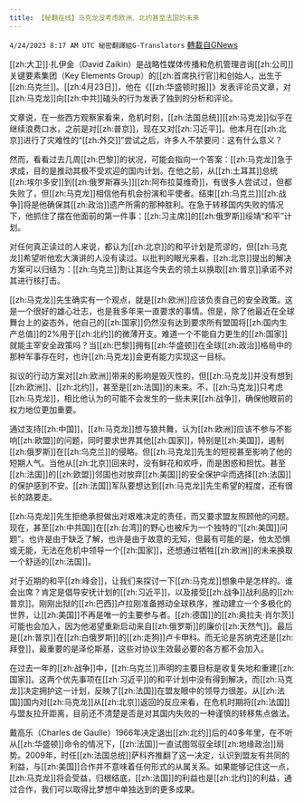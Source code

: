 ```yaml
---
title: 【秘翻在线】马克龙没考虑欧洲、北约甚至法国的未来
---
```

`4/24/2023 8:17 AM UTC 秘密翻譯組G-Translators` [轉載自GNews](https://gnews.org/articles/1249426)

[[zh:大卫]]·扎伊金（David Zaikin）是战略性媒体传播和危机管理咨询[[zh:公司]]关键要素集团（Key Elements Group）的[[zh:首席执行官]]和创始人，出生于[[zh:乌克兰]]。[[zh:4月23日]]，他在《[[zh:华盛顿时报]]》发表评论员文章，对[[zh:马克龙]]向[[zh:中共]]磕头的行为发表了独到的分析和评论。

文章说，在一些西方观察家看来，危机时刻，[[zh:法国总统]][[zh:马克龙]]似乎在继续浪费口水，之前是对[[zh:普京]]，现在又对[[zh:习近平]]。他本月在[[zh:北京]]进行了灾难性的“[[zh:外交]]”尝试之后，许多人不禁要问：这有什么意义？

然而，看看过去几周[[zh:巴黎]]的状况，可能会指向一个答案：[[zh:马克龙]]急于求成，目的是推动其极不受欢迎的国内计划。在他之前，从[[zh:土耳其]]总统[[zh:埃尔多安]]到[[zh:俄罗斯寡头]][[zh:阿布拉莫维奇]]，有很多人尝试过，但都失败了，但[[zh:马克龙]]相信他有机会扮演和平使者。结束[[zh:乌克兰]][[zh:战争]]将是他确保其[[zh:政治]]遗产所需的那种胜利。在急于转移国内失败的情况下，他抓住了摆在他面前的第一件事：[[zh:习主席]]的[[zh:俄罗斯]]绥靖“和平”计划。

对任何真正读过的人来说，都认为[[zh:北京]]的和平计划是荒谬的，但[[zh:马克龙]]希望听他宏大演讲的人没有读过。以批判的眼光来看，[[zh:北京]]提出的解决方案可以归结为：[[zh:乌克兰]]割让其迄今失去的领土以换取[[zh:普京]]承诺不对其进行核打击。

[[zh:马克龙]]先生确实有一个观点，就是[[zh:欧洲]]应该负责自己的安全政策。这是一个很好的雄心壮志，也是我多年来一直要求的事情。但是，除了他最近在全球舞台上的姿态外，他自己的[[zh:国家]]仍然没有达到要求所有盟国将[[zh:国内生产总值]]的2%用于[[zh:北约]]的微薄开支。难道一个不能自力更生的[[zh:国家]]就能主宰安全政策吗？当[[zh:巴黎]]拥有[[zh:华盛顿]]在全球[[zh:政治]]格局中的那种军事存在时，也许[[zh:马克龙]]会更有能力实现这一目标。

拟议的行动方案对[[zh:欧洲]]带来的影响是毁灭性的，但[[zh:马克龙]]并没有想到[[zh:欧洲]]、[[zh:北约]]，甚至是[[zh:法国]]的未来。不，[[zh:马克龙]]只考虑[[zh:马克龙]]，相比他认为的可能不会发生的一些未来[[zh:战争]]，确保他眼前的权力地位更加重要。

通过支持[[zh:中国]]，[[zh:马克龙]]想与狼共舞，认为[[zh:欧洲]]应该不参与不影响[[zh:欧盟]]的问题，同时要求世界其他[[zh:国家]]，特别是[[zh:美国]]，遏制[[zh:俄罗斯]]在[[zh:乌克兰]]的侵略。但[[zh:马克龙]]先生的短视甚至影响了他的短期人气。当他从[[zh:北京]]回来时，没有鲜花和欢呼，而是困惑和担忧。甚至[[zh:法国]]的[[zh:欧盟]]邻国也对放弃[[zh:美国]]的安全保护伞而选择[[zh:法国]]的保护感到不安。[[zh:法国]]军队要想达到[[zh:马克龙]]先生希望的程度，还有很长的路要走。

[[zh:马克龙]]先生拒绝承担做出对艰难决定的责任，而又要求盟友照顾他的问题。现在，甚至[[zh:中共国]]在[[zh:台湾]]的野心也被斥为一个独特的“[[zh:美国]]问题”。也许是由于缺乏了解，也许是由于故意的无知，但最有可能的是，他太恐惧或无能，无法在危机中领导一个[[zh:国家]]，还想通过牺牲[[zh:欧洲]]的未来换取一个舒适的[[zh:法国]]。

对于近期的和平[[zh:峰会]]，让我们来探讨一下[[zh:马克龙]]想象中是怎样的。谁会出席？肯定是倡导安抚计划的[[zh:习近平]]，以及接受[[zh:战争]]战利品的[[zh:普京]]。刚刚出狱的[[zh:巴西]]卢拉刚准备撼动全球秩序，推动建立一个多极化的世界，让[[zh:美国]]不再是唯一的主要参与者。[[zh:德国]]的[[zh:奥拉夫·肖尔茨]]可能也会加入，因为他渴望重新启动来自[[zh:俄罗斯]]的廉价[[zh:天然气]]。最后是[[zh:普京]]在[[zh:白俄罗斯]]的[[zh:走狗]]卢卡申科。而无论是苏纳克还是[[zh:拜登]]，最重要的是泽伦斯基，这些对协议生效最必要的各方都不会加入。

在过去一年的[[zh:战争]]中，[[zh:乌克兰]]声明的主要目标是收复失地和重建[[zh:国家]]。这两个优先事项在[[zh:习近平]]的和平计划中没有得到解决，而[[zh:马克龙]]决定拥护这一计划，反映了[[zh:法国]]在盟友眼中的领导力很差。从[[zh:法国]]国内对[[zh:马克龙]]从[[zh:北京]]返回的反应来看，在危机时期将[[zh:法国]]与盟友拉开距离，目前还不清楚是否是对其国内失败的一种谨慎的转移焦点做法。

戴高乐（Charles de Gaulle）1966年决定退出[[zh:北约]]后的40多年里，在不听从[[zh:华盛顿]]命令的情况下，[[zh:法国]]一直试图驾驭全球[[zh:地缘政治]]局势。2009年，时任[[zh:法国总统]]萨科齐推翻了这一决定，认识到盟友有共同的利益，与[[zh:美国]]合作并不意味着任何形式的从属关系。如果能够记住这一点，[[zh:马克龙]]将会受益，归根结底，[[zh:法国]]的利益也是[[zh:北约]]的利益，通过合作，我们可以取得比梦想中单独达到的更多成果。
